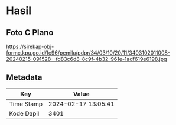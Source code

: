 # Hasil

## Foto C Plano

https://sirekap-obj-formc.kpu.go.id/fc96/pemilu/pdpr/34/03/10/20/11/3403102011008-20240215-091528--fd83c6d8-8c9f-4b32-961e-1adf619e6198.jpg


## Metadata

| Key        | Value               |
| ---------- | ------------------- |
| Time Stamp | 2024-02-17 13:05:41 |
| Kode Dapil | 3401                |




